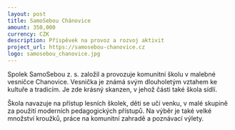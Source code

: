 ```yaml
---
layout: post
title: SamoSebou Chánovice
amount: 350,000
currency: CZK
description: Příspěvek na provoz a rozvoj aktivit
project_url: https://samosebou-chanovice.cz
logo: samosebou_chanovice.jpg
---
```



Spolek SamoSebou z. s. založil a provozuje komunitní školu v malebné vesničce Chanovice. Vesnička je známá svým dlouholetým vztahem ke kultuře a tradicím. Je zde krásný skanzen, v jehož části také škola sídlí.

Škola navazuje na přístup lesních školek, děti se učí venku, v malé skupině za použití moderních pedagogických přístupů. Na výběr je také velké množství kroužků, práce na komunitní zahradě a poznávací výlety.
